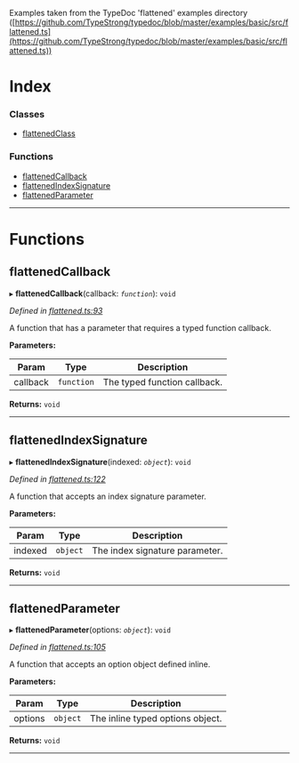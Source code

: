 

Examples taken from the TypeDoc 'flattened' examples directory ([https://github.com/TypeStrong/typedoc/blob/master/examples/basic/src/flattened.ts](https://github.com/TypeStrong/typedoc/blob/master/examples/basic/src/flattened.ts))

# Index

### Classes

* [flattenedClass](../classes/_flattened_.flattenedclass.md)

### Functions

* [flattenedCallback](_flattened_.md#flattenedcallback)
* [flattenedIndexSignature](_flattened_.md#flattenedindexsignature)
* [flattenedParameter](_flattened_.md#flattenedparameter)

---

# Functions

<a id="flattenedcallback"></a>

##  flattenedCallback

▸ **flattenedCallback**(callback: *`function`*): `void`

*Defined in [flattened.ts:93](https://github.com/tgreyjs/typedoc-plugin-markdown/blob/master/test/src/flattened.ts#L93)*

A function that has a parameter that requires a typed function callback.

**Parameters:**

| Param | Type | Description |
| ------ | ------ | ------ |
| callback | `function` |  The typed function callback. |

**Returns:** `void`

___

<a id="flattenedindexsignature"></a>

##  flattenedIndexSignature

▸ **flattenedIndexSignature**(indexed: *`object`*): `void`

*Defined in [flattened.ts:122](https://github.com/tgreyjs/typedoc-plugin-markdown/blob/master/test/src/flattened.ts#L122)*

A function that accepts an index signature parameter.

**Parameters:**

| Param | Type | Description |
| ------ | ------ | ------ |
| indexed | `object` |  The index signature parameter. |

**Returns:** `void`

___

<a id="flattenedparameter"></a>

##  flattenedParameter

▸ **flattenedParameter**(options: *`object`*): `void`

*Defined in [flattened.ts:105](https://github.com/tgreyjs/typedoc-plugin-markdown/blob/master/test/src/flattened.ts#L105)*

A function that accepts an option object defined inline.

**Parameters:**

| Param | Type | Description |
| ------ | ------ | ------ |
| options | `object` |  The inline typed options object. |

**Returns:** `void`

___

